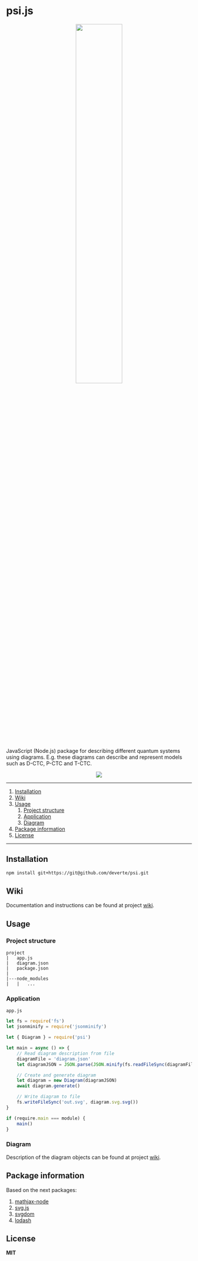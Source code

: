 # psi.js

<div width="30%" align="center">
    <img width="50%" src="https://raw.githubusercontent.com/wiki/deverte/psi/images/icon.svg" />
</div>

JavaScript (Node.js) package for describing different quantum systems using diagrams. E.g. these diagrams can describe and represent models such as D-CTC, P-CTC and T-CTC.

<div align="center">
    <img src="https://raw.githubusercontent.com/wiki/deverte/psi/images/bell.svg" />
</div>

---

1. [Installation](#Installation)
2. [Wiki](#Wiki)
3. [Usage](#Usage)
    1. [Project structure](#Project-structure)
    2. [Application](#Application)
    3. [Diagram](#Diagram)
4. [Package information](#Package-information)
5. [License](#License)

---

## Installation
```sh
npm install git+https://git@github.com/deverte/psi.git
```

## Wiki
Documentation and instructions can be found at project [wiki](https://github.com/deverte/psi/wiki).

## Usage
### Project structure
```
project
|   app.js
|   diagram.json
|   package.json
|
|---node_modules
|   |   ...
```

### Application
`app.js`
```js
let fs = require('fs')
let jsonminify = require('jsonminify')

let { Diagram } = require('psi')

let main = async () => {
    // Read diagram description from file
    diagramFile = 'diagram.json'
    let diagramJSON = JSON.parse(JSON.minify(fs.readFileSync(diagramFile, 'utf8')))

    // Create and generate diagram
    let diagram = new Diagram(diagramJSON)
    await diagram.generate()

    // Write diagram to file
    fs.writeFileSync('out.svg', diagram.svg.svg())
}

if (require.main === module) { 
    main()
}
```

### Diagram
Description of the diagram objects can be found at project [wiki](https://github.com/deverte/psi/wiki).

## Package information
Based on the next packages:
1. [mathjax-node](https://www.npmjs.com/package/mathjax-node)
2. [svg.js](https://www.npmjs.com/package/@svgdotjs/svg.js)
3. [svgdom](https://www.npmjs.com/package/svgdom)
4. [lodash](https://www.npmjs.com/package/lodash)

## License
**MIT**